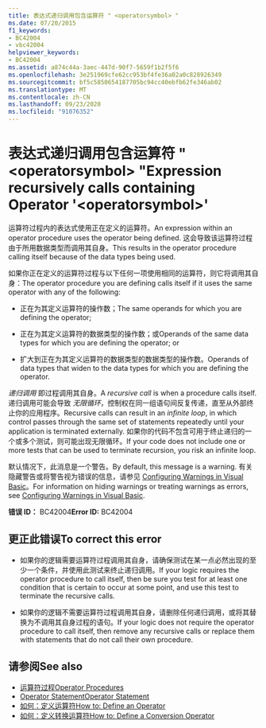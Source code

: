 ```yaml
---
title: 表达式递归调用包含运算符 " <operatorsymbol> "
ms.date: 07/20/2015
f1_keywords:
- BC42004
- vbc42004
helpviewer_keywords:
- BC42004
ms.assetid: a874c44a-3aec-447d-90f7-5659f1b2f5f6
ms.openlocfilehash: 3e251969cfe62cc953bf4fe36a02a0c828926349
ms.sourcegitcommit: bf5c5850654187705bc94cc40ebfb62fe346ab02
ms.translationtype: MT
ms.contentlocale: zh-CN
ms.lasthandoff: 09/23/2020
ms.locfileid: "91076352"
---
```

# <a name="expression-recursively-calls-containing-operator-operatorsymbol"></a><span data-ttu-id="97bb2-102">表达式递归调用包含运算符 " \<operatorsymbol> "</span><span class="sxs-lookup"><span data-stu-id="97bb2-102">Expression recursively calls containing Operator '\<operatorsymbol>'</span></span>

<span data-ttu-id="97bb2-103">运算符过程内的表达式使用正在定义的运算符。</span><span class="sxs-lookup"><span data-stu-id="97bb2-103">An expression within an operator procedure uses the operator being defined.</span></span> <span data-ttu-id="97bb2-104">这会导致该运算符过程由于所用数据类型而调用其自身。</span><span class="sxs-lookup"><span data-stu-id="97bb2-104">This results in the operator procedure calling itself because of the data types being used.</span></span>  
  
 <span data-ttu-id="97bb2-105">如果你正在定义的运算符过程与以下任何一项使用相同的运算符，则它将调用其自身：</span><span class="sxs-lookup"><span data-stu-id="97bb2-105">The operator procedure you are defining calls itself if it uses the same operator with any of the following:</span></span>  
  
- <span data-ttu-id="97bb2-106">正在为其定义运算符的操作数；</span><span class="sxs-lookup"><span data-stu-id="97bb2-106">The same operands for which you are defining the operator;</span></span>  
  
- <span data-ttu-id="97bb2-107">正在为其定义运算符的数据类型的操作数；或</span><span class="sxs-lookup"><span data-stu-id="97bb2-107">Operands of the same data types for which you are defining the operator; or</span></span>  
  
- <span data-ttu-id="97bb2-108">扩大到正在为其定义运算符的数据类型的数据类型的操作数。</span><span class="sxs-lookup"><span data-stu-id="97bb2-108">Operands of data types that widen to the data types for which you are defining the operator.</span></span>  
  
 <span data-ttu-id="97bb2-109">*递归调用* 即过程调用其自身。</span><span class="sxs-lookup"><span data-stu-id="97bb2-109">A *recursive call* is when a procedure calls itself.</span></span> <span data-ttu-id="97bb2-110">递归调用可能会导致 *无限循环*，控制权在同一组语句间反复传递，直至从外部终止你的应用程序。</span><span class="sxs-lookup"><span data-stu-id="97bb2-110">Recursive calls can result in an *infinite loop*, in which control passes through the same set of statements repeatedly until your application is terminated externally.</span></span> <span data-ttu-id="97bb2-111">如果你的代码不包含可用于终止递归的一个或多个测试，则可能出现无限循环。</span><span class="sxs-lookup"><span data-stu-id="97bb2-111">If your code does not include one or more tests that can be used to terminate recursion, you risk an infinite loop.</span></span>  
  
 <span data-ttu-id="97bb2-112">默认情况下，此消息是一个警告。</span><span class="sxs-lookup"><span data-stu-id="97bb2-112">By default, this message is a warning.</span></span> <span data-ttu-id="97bb2-113">有关隐藏警告或将警告视为错误的信息，请参见 [Configuring Warnings in Visual Basic](/visualstudio/ide/configuring-warnings-in-visual-basic)。</span><span class="sxs-lookup"><span data-stu-id="97bb2-113">For information on hiding warnings or treating warnings as errors, see [Configuring Warnings in Visual Basic](/visualstudio/ide/configuring-warnings-in-visual-basic).</span></span>  
  
 <span data-ttu-id="97bb2-114">**错误 ID：** BC42004</span><span class="sxs-lookup"><span data-stu-id="97bb2-114">**Error ID:** BC42004</span></span>  
  
## <a name="to-correct-this-error"></a><span data-ttu-id="97bb2-115">更正此错误</span><span class="sxs-lookup"><span data-stu-id="97bb2-115">To correct this error</span></span>  
  
- <span data-ttu-id="97bb2-116">如果你的逻辑需要运算符过程调用其自身，请确保测试在某一点必然出现的至少一个条件，并使用此测试来终止递归调用。</span><span class="sxs-lookup"><span data-stu-id="97bb2-116">If your logic requires the operator procedure to call itself, then be sure you test for at least one condition that is certain to occur at some point, and use this test to terminate the recursive calls.</span></span>  
  
- <span data-ttu-id="97bb2-117">如果你的逻辑不需要运算符过程调用其自身，请删除任何递归调用，或将其替换为不调用其自身过程的语句。</span><span class="sxs-lookup"><span data-stu-id="97bb2-117">If your logic does not require the operator procedure to call itself, then remove any recursive calls or replace them with statements that do not call their own procedure.</span></span>  
  
## <a name="see-also"></a><span data-ttu-id="97bb2-118">请参阅</span><span class="sxs-lookup"><span data-stu-id="97bb2-118">See also</span></span>

- [<span data-ttu-id="97bb2-119">运算符过程</span><span class="sxs-lookup"><span data-stu-id="97bb2-119">Operator Procedures</span></span>](../programming-guide/language-features/procedures/operator-procedures.md)
- [<span data-ttu-id="97bb2-120">Operator Statement</span><span class="sxs-lookup"><span data-stu-id="97bb2-120">Operator Statement</span></span>](../language-reference/statements/operator-statement.md)
- [<span data-ttu-id="97bb2-121">如何：定义运算符</span><span class="sxs-lookup"><span data-stu-id="97bb2-121">How to: Define an Operator</span></span>](../programming-guide/language-features/procedures/how-to-define-an-operator.md)
- [<span data-ttu-id="97bb2-122">如何：定义转换运算符</span><span class="sxs-lookup"><span data-stu-id="97bb2-122">How to: Define a Conversion Operator</span></span>](../programming-guide/language-features/procedures/how-to-define-a-conversion-operator.md)
